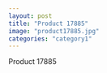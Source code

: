 ```yaml
---
layout: post
title: "Product 17885"
image: "product17885.jpg"
categories: "category1"
---
```

Product 17885

